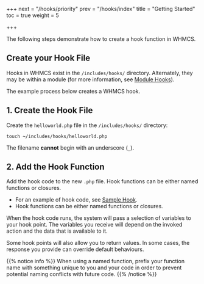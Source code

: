 +++
next = "/hooks/priority"
prev = "/hooks/index"
title = "Getting Started"
toc = true
weight = 5

+++

The following steps demonstrate how to create a hook function in WHMCS.

## Create your Hook File

Hooks in WHMCS exist in the `/includes/hooks/` directory. Alternately, they may be within a module (for more information, see [Module Hooks](/hooks/module-hooks/)).

The example process below creates a WHMCS hook.

## 1. Create the Hook File

Create the `helloworld.php` file in the `/includes/hooks/` directory:

```
touch ~/includes/hooks/helloworld.php
```
The filename **cannot** begin with an underscore (`_`).

## 2. Add the Hook Function

Add the hook code to the new `.php` file. Hook functions can be either named functions or closures.

* For an example of hook code, see [Sample Hook](/hooks/sample-hook).
* Hook functions can be either named functions or closures.

When the hook code runs, the system will pass a selection of variables to your hook point. The variables you receive will depend on the invoked action and the data that is available to it.

Some hook points will also allow you to return values. In some cases, the response you provide can override default behaviours.

{{% notice info %}}
When using a named function, prefix your function name with something unique to you and your code in order to prevent potential naming conflicts with future code.
{{% /notice %}}
